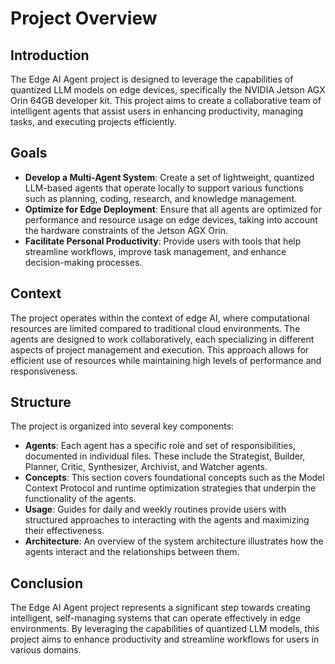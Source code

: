 # Project Overview

## Introduction
The Edge AI Agent project is designed to leverage the capabilities of quantized LLM models on edge devices, specifically the NVIDIA Jetson AGX Orin 64GB developer kit. This project aims to create a collaborative team of intelligent agents that assist users in enhancing productivity, managing tasks, and executing projects efficiently.

## Goals
- **Develop a Multi-Agent System**: Create a set of lightweight, quantized LLM-based agents that operate locally to support various functions such as planning, coding, research, and knowledge management.
- **Optimize for Edge Deployment**: Ensure that all agents are optimized for performance and resource usage on edge devices, taking into account the hardware constraints of the Jetson AGX Orin.
- **Facilitate Personal Productivity**: Provide users with tools that help streamline workflows, improve task management, and enhance decision-making processes.

## Context
The project operates within the context of edge AI, where computational resources are limited compared to traditional cloud environments. The agents are designed to work collaboratively, each specializing in different aspects of project management and execution. This approach allows for efficient use of resources while maintaining high levels of performance and responsiveness.

## Structure
The project is organized into several key components:
- **Agents**: Each agent has a specific role and set of responsibilities, documented in individual files. These include the Strategist, Builder, Planner, Critic, Synthesizer, Archivist, and Watcher agents.
- **Concepts**: This section covers foundational concepts such as the Model Context Protocol and runtime optimization strategies that underpin the functionality of the agents.
- **Usage**: Guides for daily and weekly routines provide users with structured approaches to interacting with the agents and maximizing their effectiveness.
- **Architecture**: An overview of the system architecture illustrates how the agents interact and the relationships between them.

## Conclusion
The Edge AI Agent project represents a significant step towards creating intelligent, self-managing systems that can operate effectively in edge environments. By leveraging the capabilities of quantized LLM models, this project aims to enhance productivity and streamline workflows for users in various domains.
